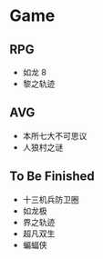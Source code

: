 # Game

## RPG

+ 如龙 8
+ 黎之轨迹

## AVG

+ 本所七大不可思议
+ 人狼村之谜

## To Be Finished

+ 十三机兵防卫圈
+ 如龙极
+ 界之轨迹
+ 超凡双生
+ 蝙蝠侠

